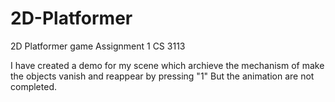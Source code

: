 # 2D-Platformer
2D Platformer game Assignment 1 CS 3113

I have created a demo for my scene which archieve the mechanism of make the objects vanish and reappear by pressing "1" 
But the animation are not completed.

